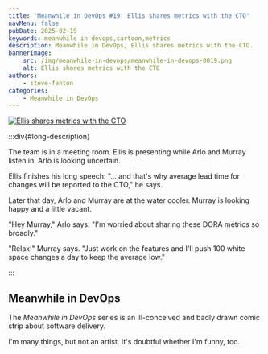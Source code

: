 ```yaml
---
title: 'Meanwhile in DevOps #19: Ellis shares metrics with the CTO'
navMenu: false
pubDate: 2025-02-19
keywords: meanwhile in devops,cartoon,metrics
description: Meanwhile in DevOps, Ellis shares metrics with the CTO.
bannerImage:
    src: /img/meanwhile-in-devops/meanwhile-in-devops-0019.png
    alt: Ellis shares metrics with the CTO
authors:
    - steve-fenton
categories:
    - Meanwhile in DevOps
---
```


<a href="#long-description">
<img src="/img/meanwhile-in-devops/meanwhile-in-devops-0019.png" alt="Ellis shares metrics with the CTO" />
</a>

:::div{#long-description}

The team is in a meeting room. Ellis is presenting while Arlo and Murray listen in. Arlo is looking uncertain.

Ellis finishes his long speech: "... and that's why average lead time for changes will be reported to the CTO," he says.

Later that day, Arlo and Murray are at the water cooler. Murray is looking happy and a little vacant.

"Hey Murray," Arlo says. "I'm worried about sharing these DORA metrics so broadly."

"Relax!" Murray says. "Just work on the features and I'll push 100 white space changes a day to keep the average low."

:::

## Meanwhile in DevOps

The *Meanwhile in DevOps* series is an ill-conceived and badly drawn comic strip about software delivery.

I'm many things, but not an artist. It's doubtful whether I'm funny, too.
